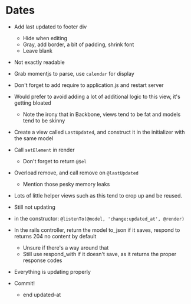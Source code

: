 Dates
==

- Add last updated to footer div
  - Hide when editing
  - Gray, add border, a bit of padding, shrink font
  - Leave blank

- Not exactly readable
- Grab momentjs to parse, use `calendar` for display
- Don't forget to add require to application.js and restart server

- Would prefer to avoid adding a lot of additional logic to this view, it's
  getting bloated
  - Note the irony that in Backbone, views tend to be fat and models tend to be
    skinny
- Create a view called `LastUpdated`, and construct it in the initializer with the
  same model
- Call `setElement` in render
  - Don't forget to return `@$el`
- Overload remove, and call remove on `@lastUpdated`
  - Mention those pesky memory leaks

- Lots of little helper views such as this tend to crop up and be reused.

- Still not updating
- in the constructor: `@listenTo(@model, 'change:updated_at', @render)`
- In the rails controller, return the model to\_json if it saves, respond to
  returns 204 no content by default
  - Unsure if there's a way around that
  - Still use respond\_with if it doesn't save, as it returns the proper
    response codes
- Everything is updating properly

- Commit!
  - end updated-at
